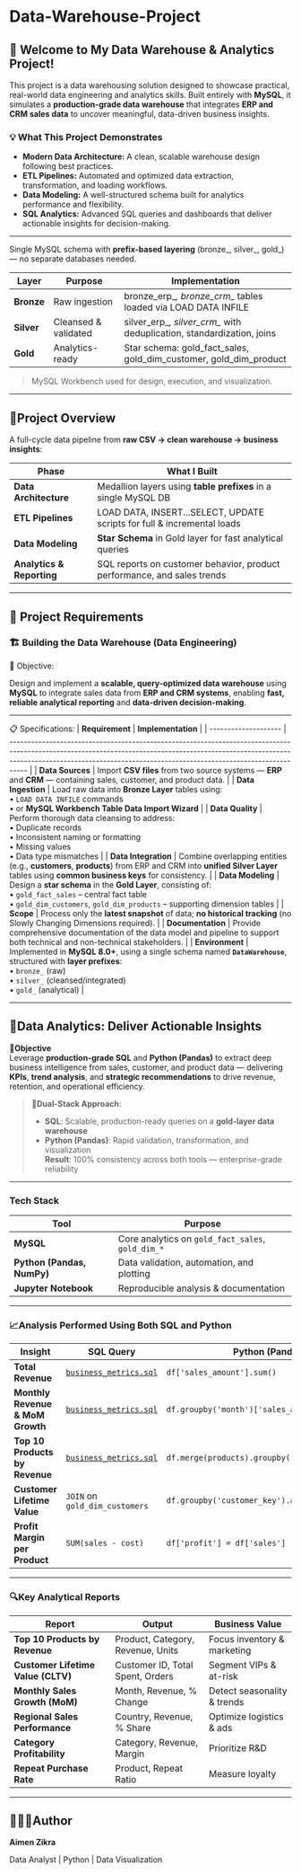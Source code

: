 # Data-Warehouse-Project

## 🌟 Welcome to My Data Warehouse & Analytics Project!

This project is a data warehousing solution designed to showcase practical, real-world data engineering and analytics skills.
Built entirely with **MySQL**, it simulates a **production-grade data warehouse** that integrates **ERP and CRM sales data** to uncover meaningful, data-driven business insights.

### 💡 What This Project Demonstrates

- **Modern Data Architecture:** A clean, scalable warehouse design following best practices.
- **ETL Pipelines:** Automated and optimized data extraction, transformation, and loading workflows.
- **Data Modeling:** A well-structured schema built for analytics performance and flexibility.
- **SQL Analytics:** Advanced SQL queries and dashboards that deliver actionable insights for decision-making.

---

Single MySQL schema with **prefix-based layering** (bronze_, silver_, gold_) — no separate databases needed.

| Layer | Purpose | Implementation |
| --- | --- | --- |
| **Bronze** | Raw ingestion | bronze_erp_*, bronze_crm_* tables loaded via LOAD DATA INFILE |
| **Silver** | Cleansed & validated | silver_erp_*, silver_crm_* with deduplication, standardization, joins |
| **Gold** | Analytics-ready | Star schema: gold_fact_sales, gold_dim_customer, gold_dim_product |

> MySQL Workbench used for design, execution, and visualization.
> 

---

## 📘Project Overview

A full-cycle data pipeline from **raw CSV → clean warehouse → business insights**:

| Phase | What I Built |
| --- | --- |
| **Data Architecture** | Medallion layers using **table prefixes** in a single MySQL DB |
| **ETL Pipelines** | LOAD DATA, INSERT...SELECT, UPDATE scripts for full & incremental loads |
| **Data Modeling** | **Star Schema** in Gold layer for fast analytical queries |
| **Analytics & Reporting** | SQL reports on customer behavior, product performance, and sales trends |

---

## 🚀 Project Requirements

### 🏗️ Building the Data Warehouse (Data Engineering)

🎯 Objective:

Design and implement a **scalable, query-optimized data warehouse** using **MySQL** to integrate sales data from **ERP and CRM systems**, enabling **fast, reliable analytical reporting** and **data-driven decision-making**.

---

📋 Specifications:
| **Requirement**      | **Implementation**                                                                                                                                                                                                                              |
| -------------------- | ----------------------------------------------------------------------------------------------------------------------------------------------------------------------------------------------------------------------------------------------- |
| **Data Sources**     | Import **CSV files** from two source systems — **ERP** and **CRM** — containing sales, customer, and product data.                                                                                                                              |
| **Data Ingestion**   | Load raw data into **Bronze Layer** tables using:<br>• `LOAD DATA INFILE` commands<br>• or **MySQL Workbench Table Data Import Wizard**                                                                                                         |
| **Data Quality**     | Perform thorough data cleansing to address:<br>• Duplicate records<br>• Inconsistent naming or formatting<br>• Missing values<br>• Data type mismatches                                                                                         |
| **Data Integration** | Combine overlapping entities (e.g., **customers**, **products**) from ERP and CRM into **unified Silver Layer** tables using **common business keys** for consistency.                                                                          |
| **Data Modeling**    | Design a **star schema** in the **Gold Layer**, consisting of:<br>• `gold_fact_sales` – central fact table<br>• `gold_dim_customers`, `gold_dim_products` – supporting dimension tables                                                         |
| **Scope**            | Process only the **latest snapshot** of data; **no historical tracking** (no Slowly Changing Dimensions required).                                                                                                                              |
| **Documentation**    | Provide comprehensive documentation of the data model and pipeline to support both technical and non-technical stakeholders. |
| **Environment**      | Implemented in **MySQL 8.0+**, using a single schema named **`DataWarehouse`**, structured with **layer prefixes**:<br>• `bronze_` (raw)<br>• `silver_` (cleansed/integrated)<br>• `gold_` (analytical)                                         |

--- 
## 🌟Data Analytics: Deliver Actionable Insights

**📝Objective**  
Leverage **production-grade SQL** and **Python (Pandas)** to extract deep business intelligence from sales, customer, and product data — delivering **KPIs**, **trend analysis**, and **strategic recommendations** to drive revenue, retention, and operational efficiency.

> **📌Dual-Stack Approach**:  
> - **SQL**: Scalable, production-ready queries on a **gold-layer data warehouse**  
> - **Python (Pandas)**: Rapid validation, transformation, and visualization  
> **Result**: 100% consistency across both tools — enterprise-grade reliability

---

### Tech Stack
| Tool | Purpose |
|------|-------|
| **MySQL** | Core analytics on `gold_fact_sales`, `gold_dim_*` |
| **Python (Pandas, NumPy)** | Data validation, automation, and plotting |
| **Jupyter Notebook** | Reproducible analysis & documentation |
---

### 📈Analysis Performed Using **Both SQL and Python**

| Insight | SQL Query | Python (Pandas) |
|-------|----------|-----------------|
| **Total Revenue** | [`business_metrics.sql`](./business_metrics.sql) | `df['sales_amount'].sum()` |
| **Monthly Revenue & MoM Growth** | [`business_metrics.sql`](./business_metrics.sql) | `df.groupby('month')['sales_amount'].sum()` |
| **Top 10 Products by Revenue** | [`business_metrics.sql`](./business_metrics.sql) | `df.merge(products).groupby('product_name')...` |
| **Customer Lifetime Value** | `JOIN` on `gold_dim_customers` | `df.groupby('customer_key').agg(...)` |
| **Profit Margin per Product** | `SUM(sales - cost)` | `df['profit'] = df['sales'] - df['cost']` |

---

### 🔍Key Analytical Reports

| Report | Output | Business Value |
|-------|--------|----------------|
| **Top 10 Products by Revenue** | Product, Category, Revenue, Units | Focus inventory & marketing |
| **Customer Lifetime Value (CLTV)** | Customer ID, Total Spent, Orders | Segment VIPs & at-risk |
| **Monthly Sales Growth (MoM)** | Month, Revenue, % Change | Detect seasonality & trends |
| **Regional Sales Performance** | Country, Revenue, % Share | Optimize logistics & ads |
| **Category Profitability** | Category, Revenue, Margin | Prioritize R&D |
| **Repeat Purchase Rate** | Product, Repeat Ratio | Measure loyalty |

--- 
## 👩🏻‍💻Author
**Aimen Zikra**

Data Analyst | Python | Data Visualization 
